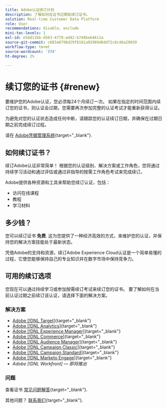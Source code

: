 ```yaml
---
title: Adobe认证续订计划
description: 了解如何在证书过期前续订证书。
solution: Real-time Customer Data Platform
role: User
recommendations: disable, exclude
mini-toc-levels: 1
exl-id: e54d11bb-d563-4779-ad42-b749be64611a
source-git-commit: c683a0798d29f8181a92989d6ddf2c8c46a20039
workflow-type: tm+mt
source-wordcount: '374'
ht-degree: 2%

---
```


# 续订您的证书 {#renew}

要维护您的Adobe认证，您必须每24个月续订一次。 如果在指定的时间范围内续订您的证书，则认证会过期，您需要再次参加完整的认证考试才能重新获得认证。

为避免对您的认证状态造成任何中断，请跟踪您的认证续订日期，并确保在过期日期之前完成续订过程。

请在 [Adobe凭据管理系统](https://www.certmetrics.com/adobe/candidate/cert_summary.aspx){target="_blank"}.

## 如何续订证书？

续订Adobe认证非常简单！ 根据您的认证级别、解决方案或工作角色，您将通过持续学习活动和通过评估或通过非指导的按需工作角色考试来完成续订。

Adobe提供各种资源和工具来帮助您续订认证，包括：

* 访问在线课程
* 教程
* 学习材料

## 多少钱？

您可以续订证书 **免费**. 这为您提供了一种经济高效的方式，来维护您的认证，并保持您的解决方案技能处于最新状态。

凭借Adobe的支持和资源，续订Adobe Experience Cloud认证是一个简单易懂的过程，它使您能够保持自己的专业知识并在数字市场中保持竞争力。

## 可用的续订选项

您现在可以通过持续学习或参加按需续订考试来续订您的证书。 要了解如何在当前认证过期之前续订该认证，请选择下面的解决方案。

### 解决方案

* [Adobe [!DNL Target]](https://experienceleague.adobe.com/docs/certification/certification/technical-certifications/at/at-renew.html?lang=en){target="_blank"}
* [Adobe [!DNL Analytics]](https://experienceleague.adobe.com/docs/certification/certification/technical-certifications/aa/aa-renew.html?lang=en){target="_blank"}
* [Adobe [!DNL Experience Manager]](https://experienceleague.adobe.com/docs/certification/certification/technical-certifications/aem/aem-renew.html?lang=en){target="_blank"}
* [Adobe [!DNL Commerce]](https://experienceleague.adobe.com/docs/certification/certification/technical-certifications/ac/ac-renew.html?lang=en){target="_blank"}
* [Adobe [!DNL Audience Manager]](https://experienceleague.adobe.com/docs/certification/certification/technical-certifications/aam/aam-renew.html?lang=en){target="_blank"}
* [Adobe [!DNL Campaign Classic]](https://experienceleague.adobe.com/docs/certification/certification/technical-certifications/acc/acc-renew.html?lang=en){target="_blank"}
* [Adobe [!DNL Campaign Standard]](https://experienceleague.adobe.com/docs/certification/certification/technical-certifications/acs/acs-renew.html?lang=en){target="_blank"}
* [Adobe [!DNL Marketo Engage]](https://experienceleague.adobe.com/docs/certification/certification/technical-certifications/ame/ame-renew.html?lang=en){target="_blank"}
* _Adobe [!DNL Workfront]  — 即将推出_

### 问题

查看证书 [常见问题解答](https://experienceleague.adobe.com/docs/certification/certification/faq.html?lang=en){target="_blank"}.

其他问题？ [联系我们](mailto:certif@adobe.com){target="_blank"}.
